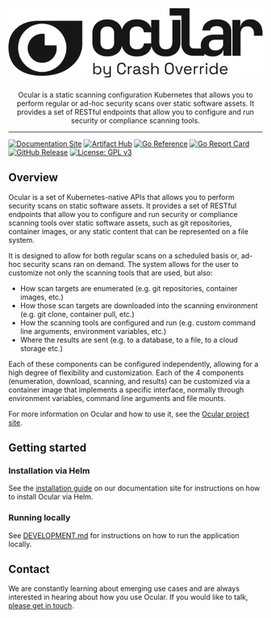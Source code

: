 <br />
<div align="center">
    <h1 align="center">
        <img alt="Ocular" src=".github/assets/img/logo.png"></img>
    </h1>
    
  <p align="center">
        Ocular is a static scanning configuration Kubernetes that allows you to perform regular or ad-hoc security scans over static software assets.
        It provides a set of RESTful endpoints that allow you to configure and run security or compliance scanning tools.
  </p>
</div>

<hr/>

[![Documentation Site](https://img.shields.io/badge/docs-ocularproject.io-blue)](https://ocularproject.io/docs/)
[![Artifact Hub](https://img.shields.io/endpoint?url=https://artifacthub.io/badge/repository/ocular)](https://artifacthub.io/packages/helm/crashoverride-helm-charts/ocular)
[![Go Reference](https://pkg.go.dev/badge/github.com/crashappsec/ocular.svg)](https://pkg.go.dev/github.com/crashappsec/ocular)
[![Go Report Card](https://goreportcard.com/badge/github.com/crashappsec/ocular)](https://goreportcard.com/report/github.com/crashappsec/ocular)
[![GitHub Release](https://img.shields.io/github/v/release/crashappsec/ocular)](https://github.com/crashappsec/ocular/releases)
[![License: GPL v3](https://img.shields.io/badge/License-GPLv3-blue.svg)](https://www.gnu.org/licenses/gpl-3.0)



## Overview

Ocular is a set of Kubernetes-native APIs that allows you to perform security scans on static software assets.
It provides a set of RESTful endpoints that allow you to configure and run security or compliance scanning tools over static software assets,
such as git repositories, container images, or any static content that can be represented on a file system.

It is designed to allow for both regular scans on a scheduled basis or, ad-hoc security scans ran on demand.
The system allows for the user to customize not only the scanning tools that are used, but also:
- How scan targets are enumerated (e.g. git repositories, container images, etc.)
- How those scan targets are downloaded into the scanning environment (e.g. git clone, container pull, etc.)
- How the scanning tools are configured and run (e.g. custom command line arguments, environment variables, etc.)
- Where the results are sent (e.g. to a database, to a file, to a cloud storage etc.)

Each of these components can be configured independently, allowing for a high degree of flexibility and customization.
Each of the 4 components (enumeration, download, scanning, and results) can be customized via a container image that implements a specific interface,
normally through environment variables, command line arguments and file mounts.

For more information on Ocular and how to use it, see the [Ocular project site](https://ocularproject.io/docs/).

## Getting started

### Installation via Helm

See the [installation guide](https://ocularproject.io/docs/getting-started/install) on our documentation site for instructions on how to install Ocular via Helm.

### Running locally

See [DEVELOPMENT.md](docs/DEVELOPMENT.md) for instructions on how to run the application locally.

## Contact

We are constantly learning about emerging use cases and are always interested in hearing about how you use Ocular.
If you would like to talk, [please get in touch](https://ocularproject.io/contact).


